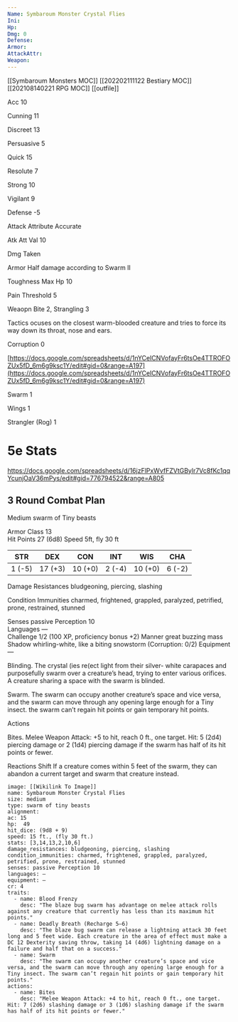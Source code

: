 ```yaml
---
Name: Symbaroum Monster Crystal Flies
Ini: 
Hp: 
Dmg: 0
Defense: 
Armor: 
AttackAttr: 
Weapon: 
---
```

[[Symbaroum Monsters MOC]]
[[202202111122 Bestiary MOC]]
[[202108140221 RPG MOC]]
[[outfile]]

Acc 10

Cunning 11

Discreet 13

Persuasive 5

Quick 15

Resolute 7

Strong 10

Vigilant 9

Defense -5

Attack Attribute Accurate

Atk Att Val 10

Dmg Taken

Armor Half damage according to Swarm II

Toughness Max Hp 10

Pain Threshold 5

Weaopn Bite 2, Strangling 3

Tactics ocuses on the closest warm-blooded creature and tries to force its way down its throat, nose and ears.

Corruption 0

[https://docs.google.com/spreadsheets/d/1nYCeICNVofayFr6tsOe4TTROFOZUx5fD_6m6g9ksc1Y/edit#gid=0&range=A197](https://docs.google.com/spreadsheets/d/1nYCeICNVofayFr6tsOe4TTROFOZUx5fD_6m6g9ksc1Y/edit#gid=0&range=A197)

Swarm 1

Wings 1

Strangler (Rog) 1

# 5e Stats 
https://docs.google.com/spreadsheets/d/16jzFlPxWvfFZVtGBylr7Vc8fKc1qqYcunjOaV36mPys/edit#gid=776794522&range=A805
## 3 Round Combat Plan

Medium swarm of Tiny beasts

Armor Class 13  
Hit Points 27 (6d8) 
Speed 5ft, fly 30 ft

| STR    | DEX     | CON     | INT    | WIS     | CHA    |
| ------ | ------- | ------- | ------ | ------- | ------ |
| 1 (-5) | 17 (+3) | 10 (+0) | 2 (-4) | 10 (+0) | 6 (-2) |


Damage Resistances bludgeoning, piercing, slashing

Condition Immunities charmed, frightened, grappled, paralyzed, petrified, prone, restrained, stunned

Senses passive Perception 10  
Languages —  
Challenge 1/2 (100 XP, proficiency bonus +2) 
Manner great buzzing mass  
Shadow whirling-white, like a biting snowstorm (Corruption: 0/2) 
Equipment —

Blinding. The crystal (ies re(ect light from their silver- white carapaces and purposefully swarm over a creature’s head, trying to enter various orifices. A creature sharing a space with the swarm is blinded.

Swarm. The swarm can occupy another creature’s space and vice versa, and the swarm can move through any opening large enough for a Tiny insect. the swarm can’t regain hit points or gain temporary hit points.

Actions

Bites. Melee Weapon Attack: +5 to hit, reach 0 ft., one target. Hit: 5 (2d4) piercing damage or 2 (1d4) piercing damage if the swarm has half of its hit points or fewer.

Reactions
Shift If a creature comes within 5 feet of the swarm, they can abandon a current target and swarm that creature instead.

```statblock
image: [[Wikilink To Image]]
name: Symbaroum Monster Crystal Flies
size: medium
type: swarm of tiny beasts
alignment:
ac: 15
hp:  49
hit_dice: (9d8 + 9)
speed: 15 ft., (fly 30 ft.)
stats: [3,14,13,2,10,6]
damage_resistances: bludgeoning, piercing, slashing
condition_immunities: charmed, frightened, grappled, paralyzed, petrified, prone, restrained, stunned
senses: passive Perception 10
languages: —
equipment: —
cr: 4
traits:
  - name: Blood Frenzy
    desc: "The blaze bug swarm has advantage on melee attack rolls against any creature that currently has less than its maximum hit points."
  - name: Deadly Breath (Recharge 5–6)
    desc: "The blaze bug swarm can release a lightning attack 30 feet long and 5 feet wide. Each creature in the area of effect must make a DC 12 Dexterity saving throw, taking 14 (4d6) lightning damage on a failure and half that on a success."
  - name: Swarm
    desc: "The swarm can occupy another creature’s space and vice versa, and the swarm can move through any opening large enough for a Tiny insect. The swarm can’t regain hit points or gain temporary hit points."
actions:
  - name: Bites
    desc: "Melee Weapon Attack: +4 to hit, reach 0 ft., one target. Hit: 7 (2d6) slashing damage or 3 (1d6) slashing damage if the swarm has half of its hit points or fewer."
```